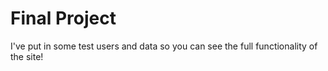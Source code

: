 # Final Project

I've put in some test users and data so you can see the full functionality of the site!

